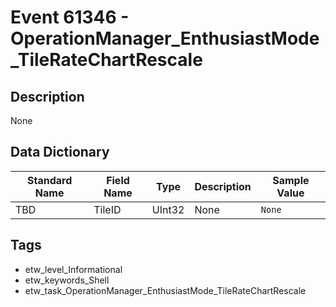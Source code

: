 # Event 61346 - OperationManager_EnthusiastMode_TileRateChartRescale

## Description
None

## Data Dictionary
|Standard Name|Field Name|Type|Description|Sample Value|
|---|---|---|---|---|
|TBD|TileID|UInt32|None|`None`|

## Tags
* etw_level_Informational
* etw_keywords_Shell
* etw_task_OperationManager_EnthusiastMode_TileRateChartRescale
